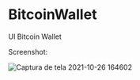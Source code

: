 # BitcoinWallet
UI Bitcoin Wallet

Screenshot: 

![Captura de tela 2021-10-26 164602](https://user-images.githubusercontent.com/93143147/138950383-0c89f2c9-3214-4728-bcee-232d00ed9e37.png)
